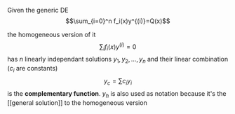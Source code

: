 Given the generic DE
$$\sum_{i=0}^n f_i(x)y^{(i)}=Q(x)$$

the homogeneous version of it
$$\sum_i f_i(x)y^{(i)}=0$$
has $n$ linearly independant solutions $y_1,y_2,\ldots,y_n$ and their linear combination ($c_i$ are constants) 
$$y_c=\sum c_iy_i$$ 
is the **complementary function**. $y_h$ is also used as notation because it's the [[general solution]] to the homogeneous version